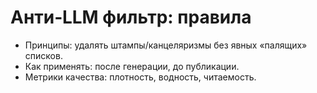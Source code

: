# Анти‑LLM фильтр: правила

- Принципы: удалять штампы/канцеляризмы без явных «палящих» списков.
- Как применять: после генерации, до публикации.
- Метрики качества: плотность, водность, читаемость.
